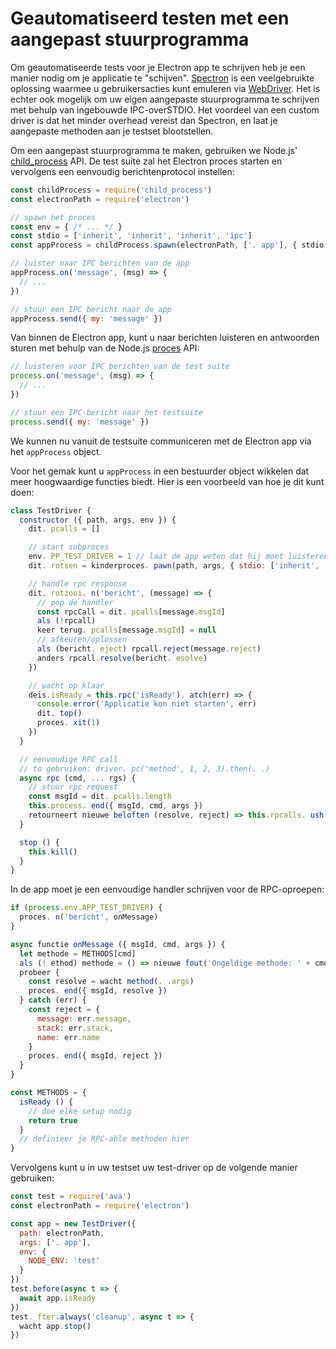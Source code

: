# Geautomatiseerd testen met een aangepast stuurprogramma

Om geautomatiseerde tests voor je Electron app te schrijven heb je een manier nodig om je applicatie te "schijven". [Spectron](https://electronjs.org/spectron) is een veelgebruikte oplossing waarmee u gebruikersacties kunt emuleren via [WebDriver](http://webdriver.io/). Het is echter ook mogelijk om uw eigen aangepaste stuurprogramma te schrijven met behulp van ingebouwde IPC-overSTDIO. Het voordeel van een custom driver is dat het minder overhead vereist dan Spectron, en laat je aangepaste methoden aan je testset blootstellen.

Om een aangepast stuurprogramma te maken, gebruiken we Node.js' [child_process](https://nodejs.org/api/child_process.html) API. De test suite zal het Electron proces starten en vervolgens een eenvoudig berichtenprotocol instellen:

```js
const childProcess = require('child_process')
const electronPath = require('electron')

// spawn het proces
const env = { /* ... */ }
const stdio = ['inherit', 'inherit', 'inherit', 'ipc']
const appProcess = childProcess.spawn(electronPath, ['. app'], { stdio, env })

// luister naar IPC berichten van de app
appProcess.on('message', (msg) => {
  // ...
})

// stuur een IPC bericht naar de app
appProcess.send({ my: 'message' })
```

Van binnen de Electron app, kunt u naar berichten luisteren en antwoorden sturen met behulp van de Node.js [proces](https://nodejs.org/api/process.html) API:

```js
// luisteren voor IPC berichten van de test suite
process.on('message', (msg) => {
  // ...
})

// stuur een IPC-bericht naar het testsuite
process.send({ my: 'message' })
```

We kunnen nu vanuit de testsuite communiceren met de Electron app via het `appProcess` object.

Voor het gemak kunt u `appProcess` in een bestuurder object wikkelen dat meer hoogwaardige functies biedt. Hier is een voorbeeld van hoe je dit kunt doen:

```js
class TestDriver {
  constructor ({ path, args, env }) {
    dit. pcalls = []

    // start subproces
    env. PP_TEST_DRIVER = 1 // laat de app weten dat hij moet luisteren naar berichten
    dit. rotsen = kinderproces. pawn(path, args, { stdio: ['inherit', 'inherit', 'inherit', 'ipc'], env })

    // handle rpc response
    dit. rotzooi. n('bericht', (message) => {
      // pop de handler
      const rpcCall = dit. pcalls[message.msgId]
      als (!rpcall)
      keer terug. pcalls[message.msgId] = null
      // afkeuren/oplossen
      als (bericht. eject) rpcall.reject(message.reject)
      anders rpcall.resolve(bericht. esolve)
    })

    // wacht op klaar
    deis.isReady = this.rpc('isReady'). atch(err) => {
      console.error('Applicatie kon niet starten', err)
      dit. top()
      proces. xit(1)
    })
  }

  // eenvoudige RPC call
  // to gebruiken: driver. pc('method', 1, 2, 3).then(. .)
  async rpc (cmd, ... rgs) {
    // stuur rpc request
    const msgId = dit. pcalls.length
    this.process. end({ msgId, cmd, args })
    retourneert nieuwe beloften (resolve, reject) => this.rpcalls. ush({ resolve, reject }))
  }

  stop () {
    this.kill()
  }
}
```

In de app moet je een eenvoudige handler schrijven voor de RPC-oproepen:

```js
if (process.env.APP_TEST_DRIVER) {
  proces. n('bericht', onMessage)
}

async functie onMessage ({ msgId, cmd, args }) {
  let methode = METHODS[cmd]
  als (! ethod) methode = () => nieuwe fout('Ongeldige methode: ' + cmd)
  probeer {
    const resolve = wacht method(. .args)
    proces. end({ msgId, resolve })
  } catch (err) {
    const reject = {
      message: err.message,
      stack: err.stack,
      name: err.name
    }
    proces. end({ msgId, reject })
  }
}

const METHODS = {
  isReady () {
    // doe elke setup nodig
    return true
  }
  // definieer je RPC-able methoden hier
}
```

Vervolgens kunt u in uw testset uw test-driver op de volgende manier gebruiken:

```js
const test = require('ava')
const electronPath = require('electron')

const app = new TestDriver({
  path: electronPath,
  args: ['. app'],
  env: {
    NODE_ENV: 'test'
  }
})
test.before(async t => {
  await app.isReady
})
test. fter.always('cleanup', async t => {
  wacht app.stop()
})
```
